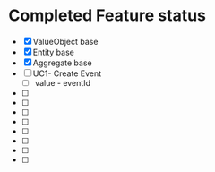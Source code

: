 # Completed Feature status

* [x] ValueObject base
* [x] Entity base
* [x] Aggregate base
* [ ] UC1- Create Event
  * [ ] value - eventId
* [ ] 
* [ ] 
* [ ] 
* [ ] 
* [ ] 
* [ ] 
* [ ] 
* [ ] 